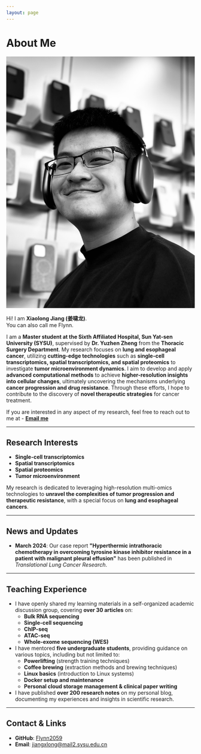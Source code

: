 ```yaml
---
layout: page
---
```


# About Me

<img src="https://raw.githubusercontent.com/Flynn2059/Flynn2059.github.io/main/images/flynn.jpg" class="floatpic">

Hi! I am **Xiaolong Jiang (姜啸龙)**.<br> You can also call me Flynn.

I am a **Master student at the Sixth Affiliated Hospital, Sun Yat-sen University (SYSU)**, supervised by **Dr. Yuzhen Zheng** from the **Thoracic Surgery Department**. My research focuses on **lung and esophageal cancer**, utilizing **cutting-edge technologies** such as **single-cell transcriptomics, spatial transcriptomics, and spatial proteomics** to investigate **tumor microenvironment dynamics**. I aim to develop and apply **advanced computational methods** to achieve **higher-resolution insights into cellular changes**, ultimately uncovering the mechanisms underlying **cancer progression and drug resistance**. Through these efforts, I hope to contribute to the discovery of **novel therapeutic strategies** for cancer treatment.

If you are interested in any aspect of my research, feel free to reach out to me at - **[Email me](mailto:jiangxlong@mail2.sysu.edu.cn)**

---

## Research Interests

- **Single-cell transcriptomics**  
- **Spatial transcriptomics**  
- **Spatial proteomics**  
- **Tumor microenvironment**  

My research is dedicated to leveraging high-resolution multi-omics technologies to **unravel the complexities of tumor progression and therapeutic resistance**, with a special focus on **lung and esophageal cancers**.

---

## News and Updates

- **March 2024**: Our case report **"Hyperthermic intrathoracic chemotherapy in overcoming tyrosine kinase inhibitor resistance in a patient with malignant pleural effusion"** has been published in *Translational Lung Cancer Research*.

---

## Teaching Experience

- I have openly shared my learning materials in a self-organized academic discussion group, covering **over 30 articles** on:  
  - **Bulk RNA sequencing**  
  - **Single-cell sequencing**  
  - **ChIP-seq**  
  - **ATAC-seq**  
  - **Whole-exome sequencing (WES)**  
- I have mentored **five undergraduate students**, providing guidance on various topics, including but not limited to:  
  - **Powerlifting** (strength training techniques)  
  - **Coffee brewing** (extraction methods and brewing techniques)  
  - **Linux basics** (introduction to Linux systems)  
  - **Docker setup and maintenance**  
  - **Personal cloud storage management & clinical paper writing**  
- I have published **over 200 research notes** on my personal blog, documenting my experiences and insights in scientific research.

---

## Contact & Links

- **GitHub**: [Flynn2059](https://github.com/Flynn2059)  
- **Email**: [jiangxlong@mail2.sysu.edu.cn](mailto:jiangxlong@mail2.sysu.edu.cn)


